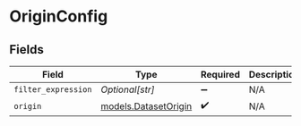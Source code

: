 # OriginConfig


## Fields

| Field                                              | Type                                               | Required                                           | Description                                        |
| -------------------------------------------------- | -------------------------------------------------- | -------------------------------------------------- | -------------------------------------------------- |
| `filter_expression`                                | *Optional[str]*                                    | :heavy_minus_sign:                                 | N/A                                                |
| `origin`                                           | [models.DatasetOrigin](../models/datasetorigin.md) | :heavy_check_mark:                                 | N/A                                                |